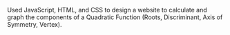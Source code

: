 Used JavaScript, HTML, and CSS to design a website to calculate and graph the components of a Quadratic Function (Roots, Discriminant, Axis of Symmetry, Vertex).
